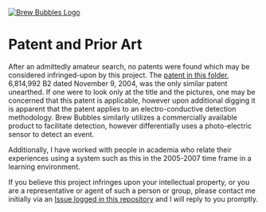 [![Brew Bubbles Logo](https://i1.wp.com/www.brewbubbles.com/wp-content/uploads/2019/08/BB-full-logo.png "Brew Bubbles")](http://www.brewbubbles.com/)

# Patent and Prior Art

After an admittedly amateur search, no patents were found which may be considered infringed-upon by this project.  The [patent in this folder](US6814992.pdf), 6,814,992 B2 dated November 9, 2004, was the only similar patent unearthed.  If one were to look only at the title and the pictures, one may be concerned that this patent is applicable, however upon additional digging it is apparent that the patent applies to an electro-conductive detection methodology.  Brew Bubbles similarly utilizes a commercially available product to facilitate detection, however differentially uses a photo-electric sensor to detect an event.

Additionally, I have worked with people in academia who relate their experiences using a system such as this in the 2005-2007 time frame in a learning environment.

If you believe this project infringes upon your intellectual property, or you are a representative or agent of such a person or group, please contact me initially via an [Issue logged in this repository](https://github.com/lbussy/brew-bubbles/issues) and I will reply to you promptly.
